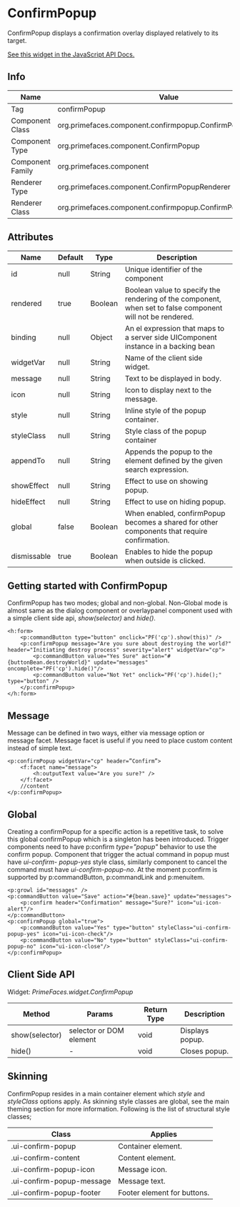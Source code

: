 # ConfirmPopup

ConfirmPopup displays a confirmation overlay displayed relatively to its target.

[See this widget in the JavaScript API Docs.](../jsdocs/classes/primefaces.widget.confirmpopup.html)

## Info

| Name | Value |
| --- | --- |
| Tag | confirmPopup
| Component Class | org.primefaces.component.confirmpopup.ConfirmPopup
| Component Type | org.primefaces.component.ConfirmPopup
| Component Family | org.primefaces.component |
| Renderer Type | org.primefaces.component.ConfirmPopupRenderer
| Renderer Class | org.primefaces.component.confirmpopup.ConfirmPopupRenderer

## Attributes

| Name | Default | Type | Description | 
| --- | --- | --- | --- |
| id | null | String | Unique identifier of the component
| rendered | true | Boolean | Boolean value to specify the rendering of the component, when set to false component will not be rendered.
| binding | null | Object | An el expression that maps to a server side UIComponent instance in a backing bean
| widgetVar | null | String | Name of the client side widget.
| message | null | String | Text to be displayed in body.
| icon | null | String | Icon to display next to the message.
| style | null | String | Inline style of the popup container.
| styleClass | null | String | Style class of the popup container
| appendTo | null | String | Appends the popup to the element defined by the given search expression.
| showEffect | null | String | Effect to use on showing popup.
| hideEffect | null | String | Effect to use on hiding popup.
| global | false | Boolean | When enabled, confirmPopup becomes a shared for other components that require confirmation.
| dismissable | true | Boolean | Enables to hide the popup when outside is clicked.

## Getting started with ConfirmPopup
ConfirmPopup has two modes; global and non-global. Non-Global mode is almost same as the
dialog component or overlaypanel component used with a simple client side api, _show(selector)_ and _hide()_.

```xhtml
<h:form>
    <p:commandButton type="button" onclick="PF('cp').show(this)" />
    <p:confirmPopup message="Are you sure about destroying the world?" header="Initiating destroy process" severity="alert" widgetVar="cp">
        <p:commandButton value="Yes Sure" action="#{buttonBean.destroyWorld}" update="messages" oncomplete="PF('cp').hide()"/>
        <p:commandButton value="Not Yet" onclick="PF('cp').hide();" type="button" />
    </p:confirmPopup>
</h:form>
```
## Message
Message can be defined in two ways, either via message option or message facet. Message facet is
useful if you need to place custom content instead of simple text.

```xhtml
<p:confirmPopup widgetVar="cp" header=”Confirm”>
    <f:facet name="message">
        <h:outputText value="Are you sure?" />
    </f:facet>
    //content
</p:confirmPopup>
```

## Global
Creating a confirmPopup for a specific action is a repetitive task, to solve this global confirmPopup
which is a singleton has been introduced. Trigger components need to have p:confirm _type="popup"_ behavior to
use the confirm popup. Component that trigger the actual command in popup must have _ui-confirm-
popup-yes_ style class, similarly component to cancel the command must have _ui-confirm-popup-no_.
At the moment p:confirm is supported by p:commandButton, p:commandLink and p:menuitem.

```xhtml
<p:growl id="messages" />
<p:commandButton value="Save" action="#{bean.save}" update="messages">
    <p:confirm header="Confirmation" message="Sure?" icon="ui-icon-alert"/>
</p:commandButton>
<p:confirmPopup global="true">
    <p:commandButton value="Yes" type="button" styleClass="ui-confirm-popup-yes" icon="ui-icon-check"/>
    <p:commandButton value="No" type="button" styleClass="ui-confirm-popup-no" icon="ui-icon-close"/>
</p:confirmPopup>
```
## Client Side API
Widget: _PrimeFaces.widget.ConfirmPopup_

| Method | Params | Return Type | Description | 
| --- | --- | --- | --- | 
| show(selector) | selector or DOM element | void | Displays popup.
| hide() | - | void | Closes popup.

## Skinning
ConfirmPopup resides in a main container element which _style_ and _styleClass_ options apply. As
skinning style classes are global, see the main theming section for more information. Following is
the list of structural style classes;

| Class | Applies | 
| --- | --- | 
| .ui-confirm-popup | Container element.
| .ui-confirm-content | Content element.
| .ui-confirm-popup-icon | Message icon.
| .ui-confirm-popup-message | Message text.
| .ui-confirm-popup-footer | Footer element for buttons.
